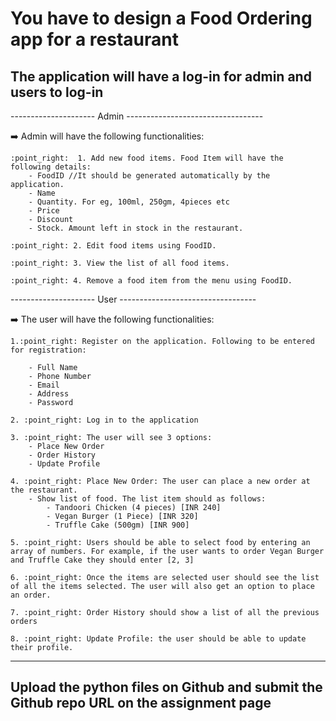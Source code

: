 # You have to design a Food Ordering app for a restaurant

## The application will have a log-in for admin and users to log-in

--------------------- Admin ----------------------------------

:arrow_right: Admin will have the following functionalities:

    :point_right:  1. Add new food items. Food Item will have the following details:
        - FoodID //It should be generated automatically by the application.
        - Name
        - Quantity. For eg, 100ml, 250gm, 4pieces etc
        - Price
        - Discount
        - Stock. Amount left in stock in the restaurant.

    :point_right: 2. Edit food items using FoodID.

    :point_right: 3. View the list of all food items.

    :point_right: 4. Remove a food item from the menu using FoodID.

--------------------- User ----------------------------------

:arrow_right: The user will have the following functionalities:

    1.:point_right: Register on the application. Following to be entered for registration:

        - Full Name
        - Phone Number
        - Email
        - Address
        - Password

    2. :point_right: Log in to the application

    3. :point_right: The user will see 3 options:
        - Place New Order
        - Order History
        - Update Profile

    4. :point_right: Place New Order: The user can place a new order at the restaurant.
        - Show list of food. The list item should as follows:
            - Tandoori Chicken (4 pieces) [INR 240]
            - Vegan Burger (1 Piece) [INR 320]
            - Truffle Cake (500gm) [INR 900]
    
    5. :point_right: Users should be able to select food by entering an array of numbers. For example, if the user wants to order Vegan Burger and Truffle Cake they should enter [2, 3]

    6. :point_right: Once the items are selected user should see the list of all the items selected. The user will also get an option to place an order.

    7. :point_right: Order History should show a list of all the previous orders

    8. :point_right: Update Profile: the user should be able to update their profile.

----------------------------------------------------------------------

## Upload the python files on Github and submit the Github repo URL on the assignment page
